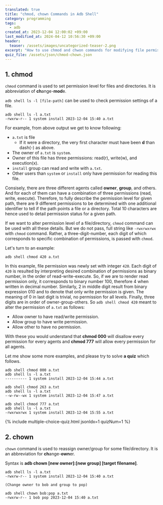 ```yaml
---
translated: true
title: "chmod, chown Commands in Adb Shell"
category: programming
tags:
  - adb
created_at: 2023-12-04 12:00:02 +09:00
last_modified_at: 2024-04-12 10:56:30 +09:00
header:
  teaser: /assets/images/uncategorized-teaser-2.png
excerpt: "How to use chmod and chwon commands for modifying file permissions and owners."
quiz_file: /assets/json/chmod-chown.json
---
```


## 1. chmod

`chmod` command is used to set permission level for files and directories.  It is abbreviation of **ch**ange-**mod**e.

`adb shell ls -l [file-path]` can be used to check permission settings of a file. 

```
adb shell ls -l a.txt
-rwxrw-r-- 1 system install 2023-12-04 15:40 a.txt
```

For example, from above output we get to know following:

- `a.txt` is file
	- If it were a directory, the very first character must have been **d** than dash(-) as above.
- The owner of `a.txt` is `system`.
- Owner of this file has three permissions: read(r), write(w), and execution(x).
- `install` group can read and write with `a.txt`.
- Other users than `system` or `install` only have permission for reading this file.

Consisely, there are three different agents called **owner**, **group**, and others.  And for each of them can have a combination of three permissions (read, write, execute).  Therefore, to fully describe the permission level for given path, there are 9 different permissions to be determined with one additional identifier to tell if the path points a file or a directory.  Total 10 characters are hence used to detail permission status for a given path.

If we want to alter permission level of a file/directory, `chmod` command can be used with all these details.  But we do not pass, full string like `-rwxrwxrwx` with `chmod` command.  Rather, a three-digit-number, each digit of which corresponds to specific combination of permissions, is passed with `chmod`.

Let's turn to an example:

```
adb shell chmod 420 a.txt
```

In this example, file permission was newly set with integer `420`.  Each digit of `420` is resulted by interpreting desired combination of permissions as binary number, in the order of read-write-execute.  So, if we are to render read permission only, it corresponds to binary number 100, therefore 4 when written in decimal number.  Similarly, 2 in middle digit result from binary expression 010 and to denote that only write permission is given.  The meaning of 0 in last digit is trivial, no permission for all levels.  Finally, three digits are in order of owner-group-others.  So `adb shell chmod 420` meant to alter the permission of `a.txt` as follows:

- Allow owner to have read/write permission.
- Allow group to have write permission.
- Allow other to have no permission.

With these you would understand that **chmod 000** will disallow every permission for every agents and **chmod 777** will allow every permission for all agents.

Let me show some more examples, and please try to solve **a quiz** which follows.

```
adb shell chmod 000 a.txt
adb shell ls -l a.txt
---------- 1 system install 2023-12-04 15:44 a.txt
```
```
adb shell chmod 263 a.txt
adb shell ls -l a.txt
--w-rw--wx 1 system install 2023-12-04 15:47 a.txt
```
```
adb shell chmod 777 a.txt
adb shell ls -l a.txt
-rwxrwxrwx 1 system install 2023-12-04 15:55 a.txt
```

{% include multiple-choice-quiz.html jsonIdx=1 quizNum=1 %}

## 2. chown

`chown` command is used to reassign owner/group for some file/directory.  It is an abbreviation for **ch**ange-**own**er.

Syntax is **adb chown [new owner]:[new group] [target filename]**.

```
adb shell ls -l a.txt
-rwxrw-r-- 1 system install 2023-12-04 15:40 a.txt

(Change owner to bob and group to pop)

adb shell chown bob:pop a.txt
-rwxrw-r-- 1 bob pop 2023-12-04 15:40 a.txt
```